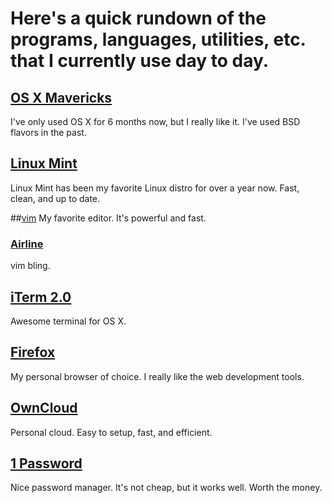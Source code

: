 # Here's a quick rundown of the programs, languages, utilities, etc. that I currently use day to day.

## [OS X Mavericks](http://www.apple.com/osx/) 

I've only used OS X for 6 months now, but I really like it. I've used BSD flavors in the past.

## [Linux Mint](http://linuxmint.com/)
Linux Mint has been my favorite Linux distro for over a year now. Fast, clean, and up to date.

##[vim](http://vim.org)
My favorite editor. It's powerful and fast.

### [Airline](https://github.com/bling/vim-airline) 
vim bling.

## [iTerm 2.0](http://www.iterm2.com/) 
Awesome terminal for OS X.

## [Firefox](https://www.mozilla.org/en-US/firefox/new/)
My personal browser of choice. I really like the web development tools.

## [OwnCloud](http://owncloud.org)
Personal cloud. Easy to setup, fast, and efficient.

## [1 Password](https://agilebits.com/onepassword)
Nice password manager. It's not cheap, but it works well. Worth the money.

## 
